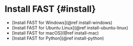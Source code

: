 Install FAST {#install}
=====================

* [Install FAST for Windows](@ref install-windows)
* [Install FAST for Ubuntu Linux](@ref install-ubuntu-linux)
* [Install FAST for macOS](@ref install-mac)
* [Install FAST for Python](@ref install-python)
